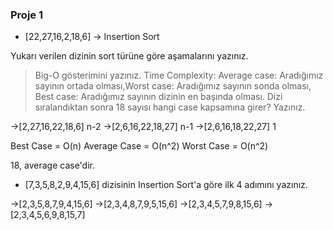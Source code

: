 ### Proje 1
* [22,27,16,2,18,6] -> Insertion Sort 

Yukarı verilen dizinin sort türüne göre aşamalarını yazınız.
> Big-O gösterimini yazınız.
Time Complexity: Average case: Aradığımız sayının ortada olması,Worst case: Aradığımız sayının sonda olması, Best case: Aradığımız sayının dizinin en başında olması.
Dizi sıralandıktan sonra 18 sayısı hangi case kapsamına girer? Yazınız.

->[2,27,16,22,18,6] n-2
->[2,6,16,22,18,27] n-1
->[2,6,16,18,22,27] 1

Best Case = O(n)
Average Case = O(n^2)
Worst Case = O(n^2)

18, average case'dir.

* [7,3,5,8,2,9,4,15,6] dizisinin Insertion Sort'a göre ilk 4 adımını yazınız.

->[2,3,5,8,7,9,4,15,6]
->[2,3,4,8,7,9,5,15,6]
->[2,3,4,5,7,9,8,15,6]
->[2,3,4,5,6,9,8,15,7]